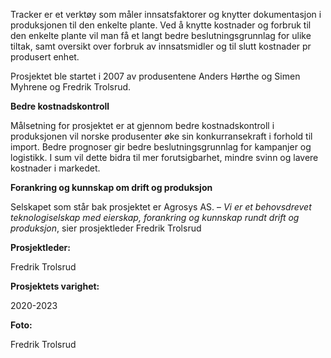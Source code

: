 Tracker er et verktøy som måler innsatsfaktorer og knytter dokumentasjon i produksjonen til den enkelte plante. Ved å knytte kostnader og forbruk til den enkelte plante vil man få et langt bedre beslutningsgrunnlag for ulike tiltak, samt oversikt over forbruk av innsatsmidler og til slutt kostnader pr produsert enhet. 

Prosjektet ble startet i 2007 av produsentene Anders Hørthe og Simen Myhrene og Fredrik Trolsrud. 

**Bedre kostnadskontroll**

Målsetning for prosjektet er at gjennom bedre kostnadskontroll i produksjonen vil norske produsenter øke sin konkurransekraft i forhold til import. Bedre prognoser gir bedre beslutningsgrunnlag for kampanjer og logistikk. I sum vil dette bidra til mer forutsigbarhet, mindre svinn og lavere kostnader i markedet. 

**Forankring og kunnskap om drift og produksjon**

Selskapet som står bak prosjektet er Agrosys AS. – _Vi er et behovsdrevet teknologiselskap med eierskap, forankring og kunnskap rundt drift og produksjon_, sier prosjektleder Fredrik Trolsrud

**Prosjektleder:**

 Fredrik Trolsrud  

**Prosjektets varighet:**

 2020-2023  

**Foto:** 

Fredrik Trolsrud